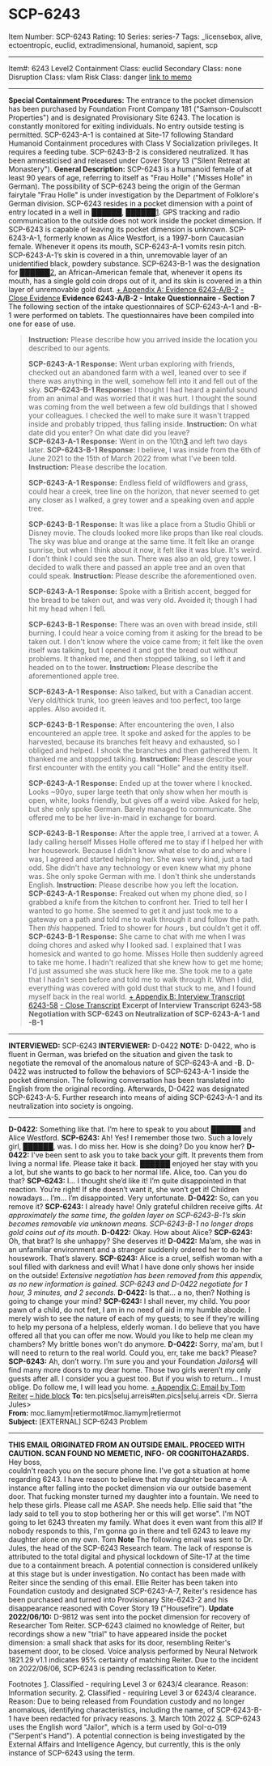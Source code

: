 # SCP-6243
Item Number: SCP-6243
Rating: 10
Series: series-7
Tags: _licensebox, alive, ectoentropic, euclid, extradimensional, humanoid, sapient, scp

---

Item#: 6243
Level2
Containment Class:
euclid
Secondary Class:
none
Disruption Class:
vlam
Risk Class:
danger
[link to memo](/classification-committee-memo)  

* * *
**Special Containment Procedures:** The entrance to the pocket dimension has been purchased by Foundation Front Company 181 ("Samson-Coulscott Properties") and is designated Provisionary Site 6243. The location is constantly monitored for exiting individuals. No entry outside testing is permitted.
SCP-6243-A-1 is contained at Site-17 following Standard Humanoid Containment procedures with Class V Socialization privileges. It requires a feeding tube.
SCP-6243-B-2 is considered neutralized. It has been amnesticised and released under Cover Story 13 ("Silent Retreat at Monastery").
**General Description:** SCP-6243 is a humanoid female of at least 90 years of age, referring to itself as "Frau Holle" ("Misses Holle" in German). The possibility of SCP-6243 being the origin of the German fairytale "Frau Holle" is under investigation by the Department of Folklore's German division.
SCP-6243 resides in a pocket dimension with a point of entry located in a well in ██████, ██████[1](javascript:;). GPS tracking and radio communication to the outside does not work inside the pocket dimension. If SCP-6243 is capable of leaving its pocket dimension is unknown.
SCP-6243-A-1, formerly known as Alice Westfort, is a 1997-born Caucasian female. Whenever it opens its mouth, SCP-6243-A-1 vomits resin pitch. SCP-6243-A-1’s skin is covered in a thin, unremovable layer of an unidentified black, powdery substance. SCP-6243-B-1 was the designation for ██████[2](javascript:;), an African-American female that, whenever it opens its mouth, has a single gold coin drops out of it, and its skin is covered in a thin layer of unremovable gold dust.
[\+ Appendix A: Evidence 6243-A/B-2](javascript:;)
[\- Close Evidence](javascript:;)
**Evidence 6243-A/B-2 - Intake Questionnaire - Section 7**  
The following section of the intake questionnaires of SCP-6243-A-1 and -B-1 were performed on tablets. The questionnaires have been compiled into one for ease of use.
> **Instruction:** Please describe how you arrived inside the location you described to our agents.  
>    
>  **SCP-6243-A-1 Response:** Went urban exploring with friends, checked out an abandoned farm with a well, leaned over to see if there was anything in the well, somehow fell into it and fell out of the sky.
> **SCP-6243-B-1 Response:** I thought I had heard a painful sound from an animal and was worried that it was hurt. I thought the sound was coming from the well between a few old buildings that I showed your colleagues. I checked the well to make sure it wasn't trapped inside and probably tripped, thus falling inside.
> **Instruction:** On what date did you enter? On what date did you leave?  
>  **SCP-6243-A-1 Response:** Went in on the 10th[3](javascript:;) and left two days later.
> **SCP-6243-B-1 Response:** I believe, I was inside from the 6th of June 2021 to the 15th of March 2022 from what I've been told.
> **Instruction:** Please describe the location.  
>    
>  **SCP-6243-A-1 Response:** Endless field of wildflowers and grass, could hear a creek, tree line on the horizon, that never seemed to get any closer as I walked, a grey tower and a speaking oven and apple tree.  
>    
>  **SCP-6243-B-1 Response:** It was like a place from a Studio Ghibli or Disney movie. The clouds looked more like props than like real clouds. The sky was blue and orange at the same time. It felt like an orange sunrise, but when I think about it now, it felt like it was blue. It's weird. I don't think I could see the sun. There was also an old, grey tower. I decided to walk there and passed an apple tree and an oven that could speak.
> **Instruction:** Please describe the aforementioned oven.  
>    
>  **SCP-6243-A-1 Response:** Spoke with a British accent, begged for the bread to be taken out, and was very old. Avoided it; though I had hit my head when I fell.  
>    
>  **SCP-6243-B-1 Response:** There was an oven with bread inside, still burning. I could hear a voice coming from it asking for the bread to be taken out. I don't know where the voice came from; it felt like the oven itself was talking, but I opened it and got the bread out without problems. It thanked me, and then stopped talking, so I left it and headed on to the tower.
> **Instruction:** Please describe the aforementioned apple tree.  
>    
>  **SCP-6243-A-1 Response:** Also talked, but with a Canadian accent. Very old/thick trunk, too green leaves and too perfect, too large apples. Also avoided it.  
>    
>  **SCP-6243-B-1 Response:** After encountering the oven, I also encountered an apple tree. It spoke and asked for the apples to be harvested, because its branches felt heavy and exhausted, so I obliged and helped. I shook the branches and then gathered them. It thanked me and stopped talking.
> **Instruction:** Please describe your first encounter with the entity you call "Holle" and the entity itself.  
>    
>  **SCP-6243-A-1 Response:** Ended up at the tower where I knocked. Looks ~90yo, super large teeth that only show when her mouth is open, white, looks friendly, but gives off a weird vibe. Asked for help, but she only spoke German. Barely managed to communicate. She offered me to be her live-in-maid in exchange for board.  
>    
>  **SCP-6243-B-1 Response:** After the apple tree, I arrived at a tower. A lady calling herself Misses Holle offered me to stay if I helped her with her housework. Because I didn't know what else to do and where I was, I agreed and started helping her. She was very kind, just a tad odd. She didn't have any technology or even knew what my phone was. She only spoke German with me. I don't think she understands English.
> **Instruction:** Please describe how you left the location.  
>  **SCP-6243-A-1 Response:** Freaked out when my phone died, so I grabbed a knife from the kitchen to confront her. Tried to tell her I wanted to go home. She seemed to get it and just took me to a gateway on a path and told me to walk through it and follow the path. Then _this_ happened. Tried to shower for _hours_ , but couldn't get it off.
> **SCP-6243-B-1 Response:** She came to chat with me when I was doing chores and asked why I looked sad. I explained that I was homesick and wanted to go home. Misses Holle then suddenly agreed to take me home. I hadn't realized that she knew how to get me home; I'd just assumed she was stuck here like me. She took me to a gate that I hadn't seen before and told me to walk through it. When I did, everything was covered with gold dust that stuck to me, and I found myself back in the real world.
[\+ Appendix B: Interview Transcript 6243-58](javascript:;)
[\- Close Transcript](javascript:;)
**Excerpt of Interview Transcript 6243-58**
**Negotiation with SCP-6243 on Neutralization of SCP-6243-A-1 and -B-1**
* * *
**INTERVIEWED:** SCP-6243
**INTERVIEWER:** D-0422
**NOTE:** D-0422, who is fluent in German, was briefed on the situation and given the task to negotiate the removal of the anomalous nature of SCP-6243-A and -B. D-0422 was instructed to follow the behaviors of SCP-6243-A-1 inside the pocket dimension. The following conversation has been translated into English from the original recording.
Afterwards, D-0422 was designated SCP-6243-A-5. Further research into means of aiding SCP-6243-A-1 and its neutralization into society is ongoing.
* * *
**D-0422:** Something like that. I’m here to speak to you about ██████ and Alice Westford.
**SCP-6243:** Ah! Yes! I remember those two. Such a lovely girl, ██████, was. I do miss her. How is she doing? Do you know her?
**D-0422:** I've been sent to ask you to take back your gift. It prevents them from living a normal life. Please take it back. ██████ enjoyed her stay with you a lot, but she wants to go back to her normal life. Alice, too. Can you do that?
**SCP-6243:** I… I thought she’d like it! I’m quite disappointed in that reaction. You’re right! If she doesn’t want it, she won’t get it! Children nowadays… I’m… I’m disappointed. Very unfortunate.
**D-0422:** So, can you remove it?
**SCP-6243:** I already have! Only grateful children receive gifts.
_At approximately the same time, the golden layer on SCP-6243-B-1’s skin becomes removable via unknown means. SCP-6243-B-1 no longer drops gold coins out of its mouth._
**D-0422:** Okay. How about Alice?
**SCP-6243:** Oh, that brat? Is she unhappy? She deserves it!
**D-0422:** Ma’am, she was in an unfamiliar environment and a stranger suddenly ordered her to do her housework. That’s slavery.
**SCP-6243:** Alice is a cruel, selfish woman with a soul filled with darkness and evil! What I have done only shows her inside on the outside!
_Extensive negotiation has been removed from this appendix, as no new information is gained. SCP-6243 and D-0422 negotiate for 1 hour, 3 minutes, and 2 seconds._
**D-0422:** Is that… a no, then? Nothing is going to change your mind?
**SCP-6243:** I shall never, my child. You poor pawn of a child, do not fret, I am in no need of aid in my humble abode. I merely wish to see the nature of each of my guests; to see if they're willing to help my persona of a helpless, elderly woman. I do believe that you have offered all that you can offer me now. Would you like to help me clean my chambers? My brittle bones won't do anymore.
**D-0422:** Sorry, ma'am, but I will need to return to the real world. Could you, err, take me back? Please?
**SCP-6243:** Ah, don’t worry. I’m sure you and your Foundation _Jailors_[4](javascript:;) will find many more doors to my dear home. Those two girls weren’t my only guests after all. I consider you a guest too. But if you wish to return… I must oblige. Do follow me, I will lead you home.
[\+ Appendix C: Email by Tom Reiter](javascript:;)
[– hide block](javascript:;)
**To:** ten.pics|seluj.arreis#ten.pics|seluj.arreis <Dr. Sierra Jules>  
**From:** moc.liamym|retiermot#moc.liamym|retiermot <Tom Reiter>  
**Subject:** [EXTERNAL] SCP-6243 Problem
* * *
**THIS EMAIL ORIGINATED FROM AN OUTSIDE EMAIL. PROCEED WITH CAUTION. SCAN FOUND NO MEMETIC, INFO- OR COGNITOHAZARDS.**
Hey boss,  
couldn't reach you on the secure phone line.
I've got a situation at home regarding 6243. I have reason to believe that my daughter became a -A instance after falling into the pocket dimension via our outside basement door. That fucking monster turned my daughter into a fountain. We need to help these girls.
Please call me ASAP. She needs help.
Ellie said that "the lady said to tell you to stop bothering her or this will get worse". I'm NOT going to let 6243 threaten my family. What does it even want from this all? If nobody responds to this, I'm gonna go in there and tell 6243 to leave my daughter alone on my own.
Tom
**Note**
The following email was sent to Dr. Jules, the head of the SCP-6243 Research team. The lack of response is attributed to the total digital and physical lockdown of Site-17 at the time due to a containment breach. A potential connection is considered unlikely at this stage but is under investigation.
No contact has been made with Reiter since the sending of this email. Ellie Reiter has been taken into Foundation custody and designated SCP-6243-A-7, Reiter's residence has been purchased and turned into Provisionary Site-6243-2 and his disappearance reasoned with Cover Story 19 ("Housefire").
**Update 2022/06/10:** D-9812 was sent into the pocket dimension for recovery of Researcher Tom Reiter. SCP-6243 claimed no knowledge of Reiter, but recordings show a new "trial" to have appeared inside the pocket dimension: a small shack that asks for its door, resembling Reiter's basement door, to be closed. Voice analysis performed by Neural Network 1821.29 v1.1 indicates 95% certainty of matching Reiter.
Due to the incident on 2022/06/06, SCP-6243 is pending reclassification to Keter.
  
  

Footnotes
[1](javascript:;). Classified - requiring Level 3 or 6243/4 clearance. Reason: Information security.
[2](javascript:;). Classified - requiring Level 3 or 6243/4 clearance. Reason: Due to being released from Foundation custody and no longer anomalous, identifying characteristics, including the name, of SCP-6243-B-1 have been redacted for privacy reasons.
[3](javascript:;). March 10th 2022
[4](javascript:;). SCP-6243 uses the English word "Jailor", which is a term used by GoI-α-019 ("Serpent's Hand"). A potential connection is being investigated by the External Affairs and Intelligence Agency, but currently, this is the only instance of SCP-6243 using the term.